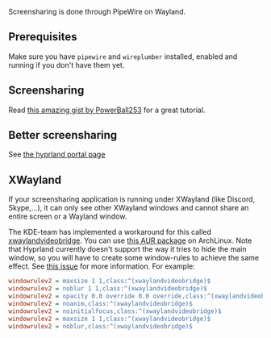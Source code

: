 Screensharing is done through PipeWire on Wayland.

## Prerequisites

Make sure you have `pipewire` and `wireplumber` installed, enabled and running
if you don't have them yet.

## Screensharing

Read
[this amazing gist by PowerBall253](https://gist.github.com/PowerBall253/2dea6ddf6974ba4e5d26c3139ffb7580)
for a great tutorial.

## Better screensharing

See [the hyprland portal page](../Hyprland-desktop-portal)

## XWayland

If your screensharing application is running under XWayland (like Discord, Skype,...), it can only see other XWayland windows and cannot share an entire screen or a Wayland window.

The KDE-team has implemented a workaround for this called [xwaylandvideobridge](https://invent.kde.org/system/xwaylandvideobridge). You can use [this AUR package](https://aur.archlinux.org/packages/xwaylandvideobridge-bin) on ArchLinux.
Note that Hyprland currently doesn't support the way it tries to hide the main window, so you will have to create some window-rules to achieve the same effect. See [this issue](https://invent.kde.org/system/xwaylandvideobridge/-/issues/1) for more information. For example:
```ini
windowrulev2 = maxsize 1 1,class:^(xwaylandvideobridge)$
windowrulev2 = noblur 1 1,class:^(xwaylandvideobridge)$
windowrulev2 = opacity 0.0 override 0.0 override,class:^(xwaylandvideobridge)$
windowrulev2 = noanim,class:^(xwaylandvideobridge)$
windowrulev2 = noinitialfocus,class:^(xwaylandvideobridge)$
windowrulev2 = maxsize 1 1,class:^(xwaylandvideobridge)$
windowrulev2 = noblur,class:^(xwaylandvideobridge)$
```
